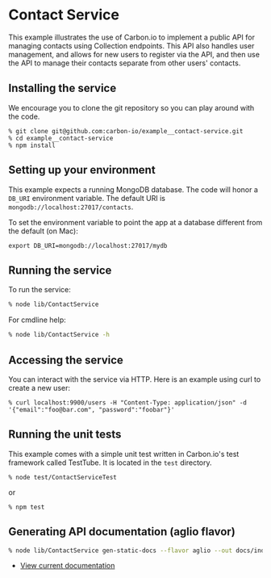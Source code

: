 # Contact Service

This example illustrates the use of Carbon.io to implement a public API for managing contacts using Collection endpoints. This 
API also handles user management, and allows for new users to register via the API, and then use the API to manage their 
contacts separate from other users' contacts. 

## Installing the service

We encourage you to clone the git repository so you can play around
with the code. 

```
% git clone git@github.com:carbon-io/example__contact-service.git
% cd example__contact-service
% npm install
```

## Setting up your environment

This example expects a running MongoDB database. The code will honor a ```DB_URI``` environment variable. The default URI is
```mongodb://localhost:27017/contacts```.

To set the environment variable to point the app at a database different from the default (on Mac):
```
export DB_URI=mongodb://localhost:27017/mydb
```

## Running the service

To run the service:

```sh
% node lib/ContactService
```

For cmdline help:

```sh
% node lib/ContactService -h
```

## Accessing the service

You can interact with the service via HTTP. Here is an example using curl to create a new user:

```
% curl localhost:9900/users -H "Content-Type: application/json" -d '{"email":"foo@bar.com", "password":"foobar"}'
```

## Running the unit tests

This example comes with a simple unit test written in Carbon.io's test framework called TestTube. It is located in the ```test``` directory. 

```
% node test/ContactServiceTest
```

or 

```
% npm test
```

## Generating API documentation (aglio flavor)

```sh
% node lib/ContactService gen-static-docs --flavor aglio --out docs/index.html
```

* [View current documentation](
http://htmlpreview.github.io/?https://raw.githubusercontent.com/carbon-io/example__contact-service/master/docs/index.html)
